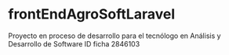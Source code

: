 # frontEndAgroSoftLaravel
Proyecto en proceso de desarrollo para el tecnólogo en Análisis y Desarrollo de Software ID ficha 2846103
